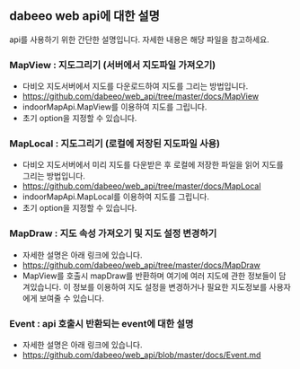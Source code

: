## dabeeo web api에 대한 설명
api를 사용하기 위한 간단한 설명입니다. 자세한 내용은 해당 파일을 참고하세요. 

### MapView : 지도그리기 (서버에서 지도파일 가져오기)
- 다비오 지도서버에서 지도를 다운로드하여 지도를 그리는 방법입니다. 
- https://github.com/dabeeo/web_api/tree/master/docs/MapView
- indoorMapApi.MapView를 이용하여 지도를 그립니다. 
- 초기 option을 지정할 수 있습니다. 

### MapLocal : 지도그리기 (로컬에 저장된 지도파일 사용)
- 다비오 지도서버에서 미리 지도를 다운받은 후 로컬에 저장한 파일을 읽어 지도를 그리는 방법입니다. 
- https://github.com/dabeeo/web_api/tree/master/docs/MapLocal
- indoorMapApi.MapLocal를 이용하여 지도를 그립니다. 
- 초기 option을 지정할 수 있습니다. 

### MapDraw : 지도 속성 가져오기 및 지도 설정 변경하기
- 자세한 설명은 아래 링크에 있습니다. 
- https://github.com/dabeeo/web_api/tree/master/docs/MapDraw
- MapView를 호출시 mapDraw를 반환하며 여기에 여러 지도에 관한 정보들이 담겨있습니다. 이 정보를 이용하여 지도 설정을 변경하거나 필요한 지도정보를 사용자에게 보여줄 수 있습니다.    

### Event : api 호출시 반환되는 event에 대한 설명
- 자세한 설명은 아래 링크에 있습니다. 
- https://github.com/dabeeo/web_api/blob/master/docs/Event.md
